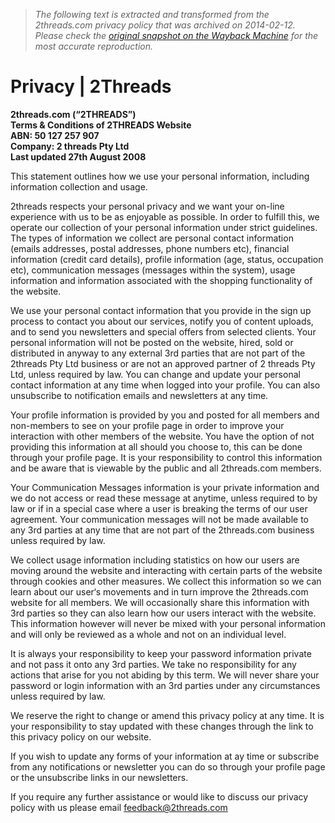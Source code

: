 > *The following text is extracted and transformed from the 2threads.com privacy policy that was archived on 2014-02-12. Please check the [original snapshot on the Wayback Machine](https://web.archive.org/web/20140212213940id_/http%3A//2threads.com/terms/privacy) for the most accurate reproduction.*

# Privacy | 2Threads

**2threads.com (“2THREADS”)  
Terms & Conditions of 2THREADS Website  
ABN: 50 127 257 907  
Company: 2 threads Pty Ltd  
Last updated 27th August 2008**

This statement outlines how we use your personal information, including information collection and usage.

2threads respects your personal privacy and we want your on-line experience with us to be as enjoyable as possible. In order to fulfill this, we operate our collection of your personal information under strict guidelines. The types of information we collect are personal contact information (emails addresses, postal addresses, phone numbers etc), financial information (credit card details), profile information (age, status, occupation etc), communication messages (messages within the system), usage information and information associated with the shopping functionality of the website.

We use your personal contact information that you provide in the sign up process to contact you about our services, notify you of content uploads, and to send you newsletters and special offers from selected clients. Your personal information will not be posted on the website, hired, sold or distributed in anyway to any external 3rd parties that are not part of the 2threads Pty Ltd business or are not an approved partner of 2 threads Pty Ltd, unless required by law. You can change and update your personal contact information at any time when logged into your profile. You can also unsubscribe to notification emails and newsletters at any time.

Your profile information is provided by you and posted for all members and non-members to see on your profile page in order to improve your interaction with other members of the website. You have the option of not providing this information at all should you choose to, this can be done through your profile page. It is your responsibility to control this information and be aware that is viewable by the public and all 2threads.com members.

Your Communication Messages information is your private information and we do not access or read these message at anytime, unless required to by law or if in a special case where a user is breaking the terms of our user agreement. Your communication messages will not be made available to any 3rd parties at any time that are not part of the 2threads.com business unless required by law.

We collect usage information including statistics on how our users are moving around the website and interacting with certain parts of the website through cookies and other measures. We collect this information so we can learn about our user‘s movements and in turn improve the 2threads.com website for all members. We will occasionally share this information with 3rd parties so they can also learn how our users interact with the website. This information however will never be mixed with your personal information and will only be reviewed as a whole and not on an individual level.

It is always your responsibility to keep your password information private and not pass it onto any 3rd parties. We take no responsibility for any actions that arise for you not abiding by this term. We will never share your password or login information with an 3rd parties under any circumstances unless required by law.

We reserve the right to change or amend this privacy policy at any time. It is your responsibility to stay updated with these changes through the link to this privacy policy on our website.

If you wish to update any forms of your information at ay time or subscribe from any notifications or newsletter you can do so through your profile page or the unsubscribe links in our newsletters.

If you require any further assistance or would like to discuss our privacy policy with us please email [feedback@2threads.com](mailto:feedback@2threads.com)
